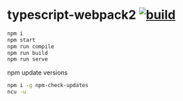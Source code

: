 # typescript-webpack2 [![build](https://travis-ci.org/daggerok/react.svg?branch=typescript-webpack2)](https://travis-ci.org/daggerok/react)

```bash
npm i
npm start
npm run compile
npm run build
npm run serve
```

npm update versions

```bash
npm i -g npm-check-updates
ncu -u
```
